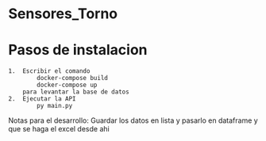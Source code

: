# Sensores_Torno


# Pasos de instalacion

    1.  Escribir el comando
            docker-compose build
            docker-compose up
        para levantar la base de datos
    2.  Ejecutar la API
            py main.py


Notas para el desarrollo:
    Guardar los datos en lista y pasarlo en dataframe y que se haga el excel desde ahi